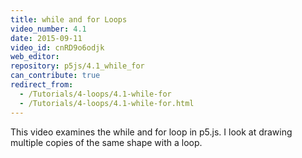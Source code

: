 ```yaml
---
title: while and for Loops
video_number: 4.1
date: 2015-09-11
video_id: cnRD9o6odjk
web_editor:
repository: p5js/4.1_while_for
can_contribute: true
redirect_from:
  - /Tutorials/4-loops/4.1-while-for
  - /Tutorials/4-loops/4.1-while-for.html
---
```


This video examines the while and for loop in p5.js. I look at drawing multiple copies of the same shape with a loop.
